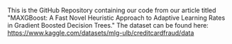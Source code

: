 This is the GitHub Repository containing our code from our article titled "MAXGBoost: A Fast Novel Heuristic Approach to Adaptive Learning Rates in Gradient Boosted Decision Trees." The dataset can be found here: https://www.kaggle.com/datasets/mlg-ulb/creditcardfraud/data
